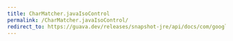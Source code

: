 ```yaml
---
title: CharMatcher.javaIsoControl
permalink: /CharMatcher.javaIsoControl/
redirect_to: https://guava.dev/releases/snapshot-jre/api/docs/com/google/common/base/CharMatcher.html#javaIsoControl--
---
```

